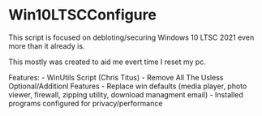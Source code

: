 # Win10LTSCConfigure
This script is focused on debloting/securing Windows 10 LTSC 2021 even more than it already is.

This mostly was created to aid me evert time I reset my pc.

Features:
    - WinUtils Script (Chris Titus)
    - Remove All The Usless Optional/Additionl Features
    - Replace win defaults (media player, photo viewer, firewall, zipping utility, download managment email)
    - Installed programs configured for privacy/performance
